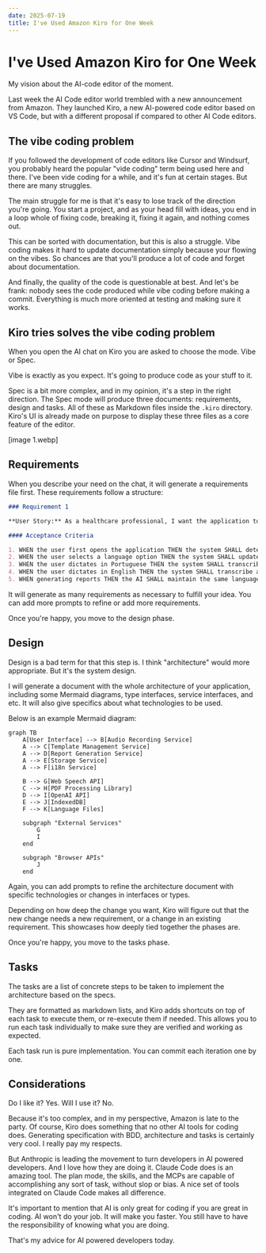 ```yaml
---
date: 2025-07-19
title: I've Used Amazon Kiro for One Week
---
```


# I've Used Amazon Kiro for One Week
My vision about the AI-code editor of the moment.

Last week the AI Code editor world trembled with a new announcement from Amazon. They launched Kiro, a new AI-powered code editor based on VS Code, but with a different proposal if compared to other AI Code editors.

## The vibe coding problem

If you followed the development of code editors like Cursor and Windsurf, you probably heard the popular "vide coding" term being used here and there. I've been vide coding for a while, and it's fun at certain stages. But there are many struggles.

The main struggle for me is that it's easy to lose track of the direction you're going. You start a project, and as your head fill with ideas, you end in a loop whole of fixing code, breaking it, fixing it again, and nothing comes out.

This can be sorted with documentation, but this is also a struggle. Vibe coding makes it hard to update documentation simply because your flowing on the vibes. So chances are that you'll produce a lot of code and forget about documentation.

And finally, the quality of the code is questionable at best. And let's be frank: nobody sees the code produced while vibe coding before making a commit. Everything is much more oriented at testing and making sure it works.

## Kiro tries solves the vibe coding problem

When you open the AI chat on Kiro you are asked to choose the mode. Vibe or Spec.

Vibe is exactly as you expect. It's going to produce code as your stuff to it.

Spec is a bit more complex, and in my opinion, it's a step in the right direction. The Spec mode will produce three documents: requirements, design and tasks. All of these as Markdown files inside the `.kiro` directory. Kiro's UI is already made on purpose to display these three files as a core feature of the editor.

[image 1.webp]

## Requirements

When you describe your need on the chat, it will generate a requirements file first. These requirements follow a structure:

```markdown
### Requirement 1

**User Story:** As a healthcare professional, I want the application to support both English and Brazilian Portuguese, so that I can use it in my preferred language.

#### Acceptance Criteria

1. WHEN the user first opens the application THEN the system SHALL detect the browser language and set it as default
2. WHEN the user selects a language option THEN the system SHALL update all interface elements to the selected language
3. WHEN the user dictates in Portuguese THEN the system SHALL transcribe and process the content in Portuguese
4. WHEN the user dictates in English THEN the system SHALL transcribe and process the content in English
5. WHEN generating reports THEN the AI SHALL maintain the same language as the input transcription
```

It will generate as many requirements as necessary to fulfill your idea. You can add more prompts to refine or add more requirements.

Once you're happy, you move to the design phase.

## Design

Design is a bad term for that this step is. I think "architecture" would more appropriate. But it's the system design.

I will generate a document with the whole architecture of your application, including some Mermaid diagrams, type interfaces, service interfaces, and etc. It will also give specifics about what technologies to be used.

Below is an example Mermaid diagram:

```mermaid
graph TB
    A[User Interface] --> B[Audio Recording Service]
    A --> C[Template Management Service]
    A --> D[Report Generation Service]
    A --> E[Storage Service]
    A --> F[i18n Service]

    B --> G[Web Speech API]
    C --> H[PDF Processing Library]
    D --> I[OpenAI API]
    E --> J[IndexedDB]
    F --> K[Language Files]

    subgraph "External Services"
        G
        I
    end

    subgraph "Browser APIs"
        J
    end
```

Again, you can add prompts to refine the architecture document with specific technologies or changes in interfaces or types.

Depending on how deep the change you want, Kiro will figure out that the new change needs a new requirement, or a change in an existing requirement. This showcases how deeply tied together the phases are.

Once you're happy, you move to the tasks phase.

## Tasks

The tasks are a list of concrete steps to be taken to implement the architecture based on the specs.

They are formatted as markdown lists, and Kiro adds shortcuts on top of each task to execute them, or re-execute them if needed. This allows you to run each task individually to make sure they are verified and working as expected.

Each task run is pure implementation. You can commit each iteration one by one.

## Considerations

Do I like it? Yes.
Will I use it? No.

Because it's too complex, and in my perspective, Amazon is late to the party. Of course, Kiro does something that no other AI tools for coding does. Generating specification with BDD, architecture and tasks is certainly very cool. I really pay my respects.

But Anthropic is leading the movement to turn developers in AI powered developers. And I love how they are doing it. Claude Code does is an amazing tool. The plan mode, the skills, and the MCPs are capable of accomplishing any sort of task, without slop or bias. A nice set of tools integrated on Claude Code makes all difference.

It's important to mention that AI is only great for coding if you are great in coding. AI won't do your job. It will make you faster. You still have to have the responsibility of knowing what you are doing.

That's my advice for AI powered developers today.
